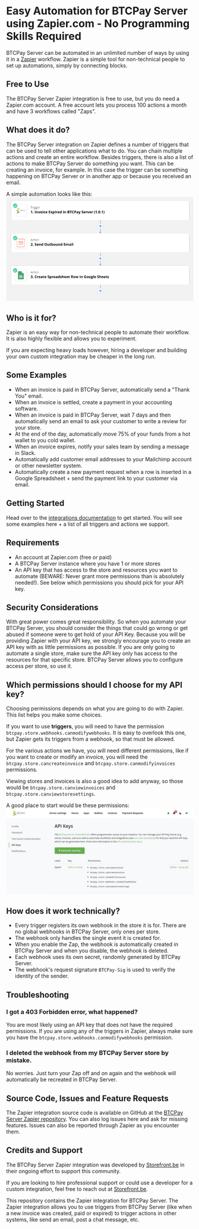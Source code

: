 # Easy Automation for BTCPay Server using Zapier.com - No Programming Skills Required

BTCPay Server can be automated in an unlimited number of ways by using it in a [Zapier](https://zapier.com) workflow.
Zapier is a simple tool for non-technical people to set up automations, simply by connecting blocks.

## Free to Use
The BTCPay Server Zapier integration is free to use, but you do need a Zapier.com account.
A free account lets you process 100 actions a month and have 3 workflows called "Zaps".

## What does it do?
The BTCPay Server integration on Zapier defines a number of triggers that can be used to tell other applications what to do. You can chain multiple actions and create an entire workflow.
Besides triggers, there is also a list of actions to make BTCPay Server do something you want. This can be creating an invoice, for example. In this case the trigger can be something happening on BTCPay Server or in another app or because you received an email.

A simple automation looks like this:
![Sample Workflow in Zapier](./doc/zap-sample1.png)

## Who is it for?
Zapier is an easy way for non-technical people to automate their workflow. It is also highly flexible and allows you to experiment.

If you are expecting heavy loads however, hiring a developer and building your own custom integration may be cheaper in the long run.

## Some Examples
- When an invoice is paid in BTCPay Server, automatically send a "Thank You" email.
- When an invoice is settled, create a payment in your accounting software.
- When an invoice is paid in BTCPay Server, wait 7 days and then automatically send an email to ask your customer to write a review for your store.
- At the end of the day, automatically move 75% of your funds from a hot wallet to you cold wallet.
- When an invoice expires, notify your sales team by sending a message in Slack.
- Automatically add customer email addresses to your Mailchimp account or other newsletter system.
- Automatically create a new payment request when a row is inserted in a Google Spreadsheet + send the payment link to your customer via email.

## Getting Started
Head over to the [integrations documentation](https://zapier.com/apps/btcpay-server/integrations) to get started. You will see some examples here + a list of all triggers and actions we support.

## Requirements
- An account at Zapier.com (free or paid)
- A BTCPay Server instance where you have 1 or more stores
- An API key that has access to the store and resources you want to automate (BEWARE: Never grant more permissions than is absolutely needed!). See below which permissions you should pick for your API key.

## Security Considerations
With great power comes great responsibility. So when you automate your BTCPay Server, you should consider the things that could go wrong or get abused if someone were to get hold of your API Key.
Because you will be providing Zapier with your API key, we strongly encourage you to create an API key with as little permissions as possible.
If you are only going to automate a single store, make sure the API key only has access to the resources for that specific store.
BTCPay Server allows you to configure access per store, so use it.

## Which permissions should I choose for my API key?
Choosing permissions depends on what you are going to do with Zapier. This list helps you make some choices.

If you want to use **triggers**, you will need to have the permission `btcpay.store.webhooks.canmodifywebhooks`. It is easy to overlook this one, but Zapier gets its triggers from a webhook, so that must be allowed.

For the various actions we have, you will need different permissions, like if you want to create or modify an invoice, you will need the `btcpay.store.cancreateinvoice` and `btcpay.store.canmodifyinvoices` permissions.

Viewing stores and invoices is also a good idea to add anyway, so those would be `btcpay.store.canviewinvoices` and `btcpay.store.canviewstoresettings`.

A good place to start would be these permissions:
![Example API Permissions](./doc/ExampleApiPermissions.jpeg)


## How does it work technically?
- Every trigger registers its own webhook in the store it is for. There are no global webhooks in BTCPay Server, only ones per store.
- The webhook only handles the single event it is created for.
- When you enable the Zap, the webhook is automatically created in BTCPay Server and when you disable, the webhook is deleted.
- Each webhook uses its own secret, randomly generated by BTCPay Server.
- The webhook's request signature `BTCPay-Sig` is used to verify the identity of the sender.


## Troubleshooting

### I got a 403 Forbidden error, what happened?
You are most likely using an API key that does not have the required permissions. If you are using any of the triggers in Zapier, always make sure you have the `btcpay.store.webhooks.canmodifywebhooks` permission.

### I deleted the webhook from my BTCPay Server store by mistake.
No worries. Just turn your Zap off and on again and the webhook will automatically be recreated in BTCPay Server.


## Source Code, Issues and Feature Requests
The Zapier integration source code is available on GitHub at the [BTCPay Server Zapier repository](https://github.com/btcpayserver/zapier).
You can also log issues here and ask for missing features.
Issues can also be reported through Zapier as you encounter them.

## Credits and Support
The BTCPay Server Zapier integration was developed by [Storefront.be](https://www.storefront.be/en/) in their ongoing effort to support this community.

If you are looking to hire professional support or could use a developer for a custom integration, feel free to reach out at [Storefront.be](https://www.storefront.be/en/).

This repository contains the Zapier integration for BTCPay Server.
The Zapier integration allows you to use triggers from BTCPay Server (like when a new invoice was created, paid or expired) to trigger actions in other systems, like send an email, post a chat message, etc.
